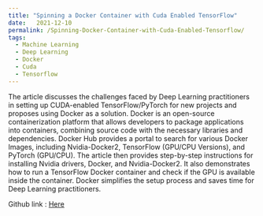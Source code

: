 ```yaml
---
title: "Spinning a Docker Container with Cuda Enabled TensorFlow"
date:   2021-12-10
permalink: /Spinning-Docker-Container-with-Cuda-Enabled-Tensorflow/
tags:
  - Machine Learning
  - Deep Learning
  - Docker
  - Cuda
  - Tensorflow
---
```


The article discusses the challenges faced by Deep Learning practitioners in setting up CUDA-enabled TensorFlow/PyTorch for new projects and proposes using Docker as a solution. Docker is an open-source containerization platform that allows developers to package applications into containers, combining source code with the necessary libraries and dependencies. Docker Hub provides a portal to search for various Docker Images, including Nvidia-Docker2, TensorFlow (GPU/CPU Versions), and PyTorch (GPU/CPU). The article then provides step-by-step instructions for installing Nvidia drivers, Docker, and Nvidia-Docker2. It also demonstrates how to run a TensorFlow Docker container and check if the GPU is available inside the container. Docker simplifies the setup process and saves time for Deep Learning practitioners.

Github link : [Here](https://medium.com/red-buffer/spinning-a-docker-container-with-cuda-enabled-tensorflow-99d3d18655ec)
